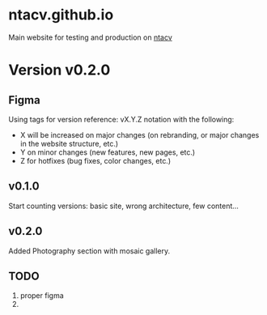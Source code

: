 # ntacv.github.io
Main website for testing and production on [ntacv](https://ntacv.github.io)


# Version v0.2.0


## Figma

Using tags for version reference: 
vX.Y.Z notation 
with the following:

- X will be increased on major changes (on rebranding, or major changes in the website structure, etc.)
- Y on minor changes (new features, new pages, etc.)
- Z for hotfixes (bug fixes, color changes, etc.)

## v0.1.0
Start counting versions: basic site, wrong architecture, few content...

## v0.2.0
Added Photography section with mosaic gallery.


## TODO 

1. proper figma
2. 